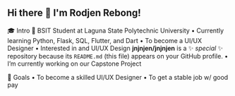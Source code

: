 ## Hi there 👋 I'm Rodjen Rebong!
 🎓 Intro
👨 BSIT Student at Laguna State Polytechnic University
• Currently learning Python, Flask, SQL, Flutter, and Dart
• To become a UI/UX Designer
• Interested in and UI/UX Design
**jnjnjen/jnjnjen** is a ✨ _special_ ✨ repository because its `README.md` (this file) appears on your GitHub profile.
• I’m currently working on our Capstone Project

🎯 Goals
• To become a skilled UI/UX Designer
• To get a stable job w/ good pay
